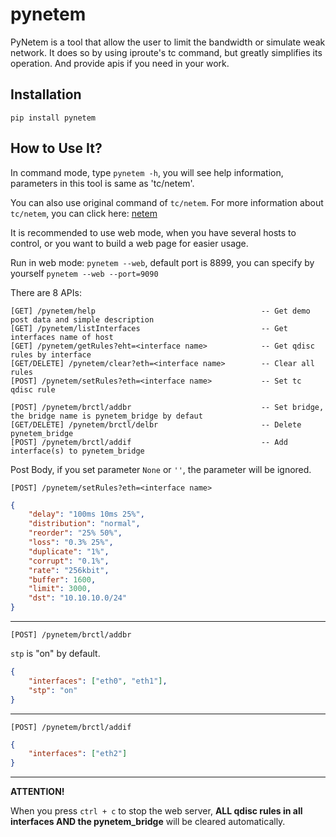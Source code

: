 # pynetem
PyNetem is a tool that allow the user to limit the bandwidth or simulate weak network.
It does so by using iproute's tc command, but greatly simplifies its operation.
And provide apis if you need in your work.
## Installation
```
pip install pynetem
```
## How to Use It?
In command mode, type `pynetem -h`, you will see help information, parameters in this tool is same as 'tc/netem'.

You can also use original command of `tc/netem`.
For more information about `tc/netem`, you can click here: [netem](https://wiki.linuxfoundation.org/networking/netem)

It is recommended to use web mode, when you have several hosts to control, or you want to build a web page for easier usage.

Run in web mode: `pynetem --web`, default port is 8899, you can specify by yourself `pynetem --web --port=9090`

There are 8 APIs:
```
[GET] /pynetem/help                                     -- Get demo post data and simple description
[GET] /pynetem/listInterfaces                           -- Get interfaces name of host
[GET] /pynetem/getRules?eht=<interface name>            -- Get qdisc rules by interface
[GET/DELETE] /pynetem/clear?eth=<interface name>        -- Clear all rules
[POST] /pynetem/setRules?eth=<interface name>           -- Set tc qdisc rule

[POST] /pynetem/brctl/addbr                             -- Set bridge, the bridge name is pynetem_bridge by defaut
[GET/DELETE] /pynetem/brctl/delbr                       -- Delete pynetem_bridge
[POST] /pynetem/brctl/addif                             -- Add interface(s) to pynetem_bridge
```
Post Body, if you set parameter `None` or `''`, the parameter will be ignored.

`[POST] /pynetem/setRules?eth=<interface name>`
```json
{
    "delay": "100ms 10ms 25%",
    "distribution": "normal",
    "reorder": "25% 50%",
    "loss": "0.3% 25%",
    "duplicate": "1%",
    "corrupt": "0.1%",
    "rate": "256kbit",
    "buffer": 1600,
    "limit": 3000,
    "dst": "10.10.10.0/24"
}
```
---
`[POST] /pynetem/brctl/addbr`

`stp` is "on" by default.
```json
{
    "interfaces": ["eth0", "eth1"],
    "stp": "on"
}
```
---
`[POST] /pynetem/brctl/addif`
```json
{
    "interfaces": ["eth2"]
}
```

---
**ATTENTION!**

When you press `ctrl + c` to stop the web server, **ALL qdisc rules in all interfaces AND the pynetem_bridge** will be cleared automatically.